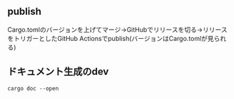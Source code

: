 ## publish

Cargo.tomlのバージョンを上げてマージ→GitHubでリリースを切る→リリースをトリガーとしたGitHub Actionsでpublish(バージョンはCargo.tomlが見られる)

## ドキュメント生成のdev

```
cargo doc --open
```
